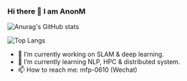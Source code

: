 ### Hi there 👋 I am AnonM

<!--
**mfp0610/mfp0610** is a ✨ _special_ ✨ repository because its `README.md` (this file) appears on your GitHub profile.

Here are some ideas to get you started:
-->

![Anurag's GitHub stats](https://github-readme-stats.vercel.app/api?username=mfp0610)

![Top Langs](https://github-readme-stats.vercel.app/api/top-langs/?username=mfp0610)

- 🔭 I’m currently working on SLAM & deep learning. 
- 🌱 I’m currently learning NLP, HPC & distributed system. 
- 📫 How to reach me: mfp-0610 (Wechat)
<!-- - 👯 I’m looking to collaborate on ...
- 🤔 I’m looking for help with ...
- 💬 Ask me about ... -->
<!-- - 😄 Pronouns: ...
- ⚡ Fun fact: ... -->
